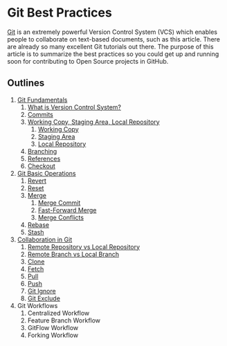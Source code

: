 # Git Best Practices

[Git](https://git-scm.com/) is an extremely powerful Version Control System (VCS) which enables people to collaborate on text-based documents, such as this article. There are already so many excellent Git tutorials out there. The purpose of this article is to summarize the best practices so you could get up and running soon for contributing to Open Source projects in GitHub.

## Outlines

1. [Git Fundamentals](Git-Fundamentals.md)
    1. [What is Version Control System?](Git-Fundamentals.md#what-is-version-control-system)
    2. [Commits](Git-Fundamentals.md#commits)
    3. [Working Copy, Staging Area, Local Repository](Git-Fundamentals.md#local-repository-git-workflow--local-repository)
        1. [Working Copy](Git-Fundamentals.md#working-copy)
        2. [Staging Area](Git-Fundamentals.md#staging-area)
        3. [Local Repository](Git-Fundamentals.md#local-repository)
    4. [Branching](Git-Fundamentals.md#branching)
    5. [References](Git-Fundamentals.md#references)
    6. [Checkout](Git-Fundamentals.md#checkout)
2. [Git Basic Operations](Git-Basic-Operations.md)
    1. [Revert](Git-Basic-Operations.md#revert)
    2. [Reset](Git-Basic-Operations.md#reset)
    3. [Merge](Git-Basic-Operations.md#merge)
        1. [Merge Commit](Git-Basic-Operations.md#merge-commit)
        2. [Fast-Forward Merge](Git-Basic-Operations.md#fast-forward-merge)
        3. [Merge Conflicts](Git-Basic-Operations.md#merge-conflicts)
    4. [Rebase](Git-Basic-Operations.md#rebase)
    5. [Stash](Git-Basic-Operations.md#stash)
3. [Collaboration in Git](Collaboration-in-Git.md)
    1. [Remote Repository vs Local Repository](Collaboration-in-Git.md#remote-repository-vs-local-repository)
    2. [Remote Branch vs Local Branch](Collaboration-in-Git.md#remote-branch-vs-local-branch)
    3. [Clone](Collaboration-in-Git.md#clone)
    4. [Fetch](Collaboration-in-Git.md#fetch)
    5. [Pull](Collaboration-in-Git.md#pull)
    6. [Push](Collaboration-in-Git.md#push)
    7. [Git Ignore](Collaboration-in-Git.md#git-ignore)
    8. [Git Exclude](Collaboration-in-Git.md#git-exclude)
4. Git Workflows
    1. Centralized Workflow
    2. Feature Branch Workflow
    3. GitFlow Workflow
    4. Forking Workflow
